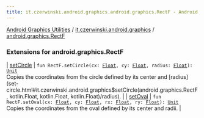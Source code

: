 ```yaml
---
title: it.czerwinski.android.graphics.android.graphics.RectF - Android Graphics Utilities
---
```


[Android Graphics Utilities](../../index.html) / [it.czerwinski.android.graphics](../index.html) / [android.graphics.RectF](./index.html)

### Extensions for android.graphics.RectF

| [setCircle](set-circle.html) | `fun RectF.setCircle(cx: `[`Float`](https://kotlinlang.org/api/latest/jvm/stdlib/kotlin/-float/index.html)`, cy: `[`Float`](https://kotlinlang.org/api/latest/jvm/stdlib/kotlin/-float/index.html)`, radius: `[`Float`](https://kotlinlang.org/api/latest/jvm/stdlib/kotlin/-float/index.html)`): `[`Unit`](https://kotlinlang.org/api/latest/jvm/stdlib/kotlin/-unit/index.html)<br>Copies the coordinates from the circle defined by its center and [radius](set-circle.html#it.czerwinski.android.graphics$setCircle(android.graphics.RectF, kotlin.Float, kotlin.Float, kotlin.Float)/radius). |
| [setOval](set-oval.html) | `fun RectF.setOval(cx: `[`Float`](https://kotlinlang.org/api/latest/jvm/stdlib/kotlin/-float/index.html)`, cy: `[`Float`](https://kotlinlang.org/api/latest/jvm/stdlib/kotlin/-float/index.html)`, rx: `[`Float`](https://kotlinlang.org/api/latest/jvm/stdlib/kotlin/-float/index.html)`, ry: `[`Float`](https://kotlinlang.org/api/latest/jvm/stdlib/kotlin/-float/index.html)`): `[`Unit`](https://kotlinlang.org/api/latest/jvm/stdlib/kotlin/-unit/index.html)<br>Copies the coordinates from the oval defined by its center and radii. |

